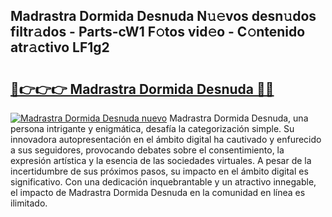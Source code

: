 ## Madrastra Dormida Desnuda N𝚞𝚎vos desn𝚞dos filtr𝚊dos - Parts-cW1 F𝚘tos vid𝚎o - C𝚘ntenido atr𝚊ctivo LF1g2

# <h2><a href="http://mbayb5j.tromn.icu/?c=Madrastra+Dormida+Desnuda">🔗👉👉👉 Madrastra Dormida Desnuda 🔗🔗</a></h2>

[![Madrastra Dormida Desnuda nuevo](https://i.imgur.com/pEAQMta.gif)](http://mbayb5j.tromn.icu/?c=Madrastra+Dormida+Desnuda)
Madrastra Dormida Desnuda, una persona intrigante y enigmática, desafía la categorización simple. Su innovadora autopresentación en el ámbito digital ha cautivado y enfurecido a sus seguidores, provocando debates sobre el consentimiento, la expresión artística y la esencia de las sociedades virtuales. A pesar de la incertidumbre de sus próximos pasos, su impacto en el ámbito digital es significativo. Con una dedicación inquebrantable y un atractivo innegable, el impacto de Madrastra Dormida Desnuda en la comunidad en línea es ilimitado.
